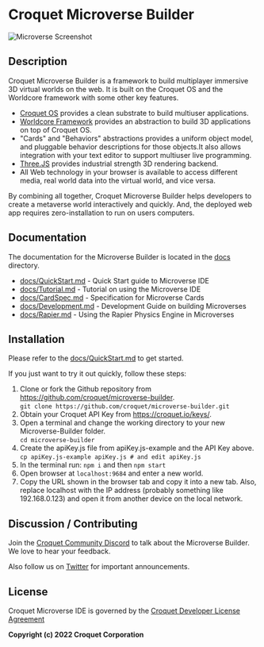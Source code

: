 # Croquet Microverse Builder

![Microverse Screenshot](https://croquet.io/images/microversess.png)

## Description

Croquet Microverse Builder is a framework to build multiplayer immersive 3D virtual worlds on the web. It is built on the Croquet OS and the Worldcore framework with some other key features.

* [Croquet OS](https://croquet.io/docs/croquet) provides a clean substrate to build multiuser applications.
* [Worldcore Framework](https://croquet.io/docs/worldcore) provides an abstraction to build 3D applications on top of Croquet OS.
* "Cards" and "Behaviors" abstractions provides a uniform object model, and pluggable behavior descriptions for those objects.It also allows integration with your text editor to support multiuser live programming.
* [Three.JS](https://threejs.org) provides industrial strength 3D rendering backend.
* All Web technology in your browser is available to access different media, real world data into the virtual world, and vice versa.

By combining all together, Croquet Microverse Builder helps developers to create a metaverse world interactively and quickly. And, the deployed web app requires zero-installation to run on users computers.

## Documentation

The documentation for the Microverse Builder is located in the [docs](./docs) directory.

* [docs/QuickStart.md](./docs/QuickStart.md) - Quick Start guide to Microverse IDE
* [docs/Tutorial.md](./docs/Tutorial.md) - Tutorial on using the Microverse IDE
* [docs/CardSpec.md](./docs/CardSpec.md) - Specification for Microverse Cards 
* [docs/Development.md](./docs/Development.md) - Development Guide on building Microverses
* [docs/Rapier.md](./docs/Rapier.md) - Using the Rapier Physics Engine in Microverses

## Installation
Please refer to the [docs/QuickStart.md](./docs/QuickStart.md) to get started.

If you just want to try it out quickly, follow these steps:

1. Clone or fork the Github repository from <https://github.com/croquet/microverse-builder>.
   <br>`git clone https://github.com/croquet/microverse-builder.git` 
2. Obtain your Croquet API Key from <https://croquet.io/keys/>.
3. Open a terminal and change the working directory to your new Microverse-Builder folder.
   <br>`cd microverse-builder`
4. Create the apiKey.js file from apiKey.js-example and the API Key above.
   <br>`cp apiKey.js-example apiKey.js # and edit apiKey.js`
5. In the terminal run:
   `npm i`
and then
   `npm start`
6. Open browser at `localhost:9684` and enter a new world.
7. Copy the URL shown in the browser tab and copy it into a new tab. Also, replace localhost with the IP address (probably something like 192.168.0.123) and open it from another device on the local network.

## Discussion / Contributing
Join the [Croquet Community Discord](https://discord.gg/9U9MKSbJXS) to talk about the Microverse Builder. We love to hear your feedback.

Also follow us on [Twitter](https://twitter.com/croquetio) for important announcements.

## License
Croquet Microverse IDE is governed by the [Croquet Developer License Agreement](https://croquet.io/terms.html)

**Copyright (c) 2022 Croquet Corporation**
